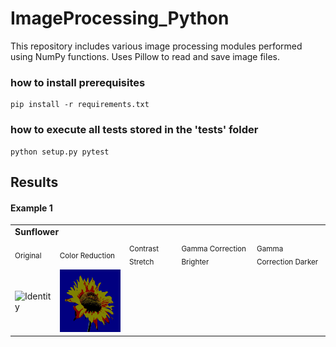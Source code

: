 # ImageProcessing_Python

This repository includes various image processing modules performed using NumPy functions. 
Uses Pillow to read and save image files. 

### how to install prerequisites
```
pip install -r requirements.txt
```
### how to execute all tests stored in the 'tests' folder
```
python setup.py pytest
```

## Results
#### Example 1
<table>

<tr><td colspan="5"><strong>Sunflower</strong></td></tr>
<tr>
<td colspan="1"><sub><a>Original</a></sub></td>
<td colspan="1"><sub><a>Color Reduction</a></sub></td>
<td colspan="1"><sub><a>Contrast Stretch</a></sub></td>
<td colspan="1"><sub><a>Gamma Correction Brighter</a></sub></td>
<td colspan="1"><sub><a>Gamma Correction Darker</a></sub></td>
</tr>
<tr>
<td colspan="1"><img src="https://upload.wikimedia.org/wikipedia/commons/4/41/Sunflower_from_Silesia2.jpg" height="100" width="135" alt="Identity"></td>
<td colspan="1"><img src="https://raw.githubusercontent.com/kstar1996/ImageProcessing_Python/master/tests/result_images/sunflower/Sunflower_from_Silesia2_reduction.jpg" height="100" width="135" alt="Identity"></td>
<td>&nbsp;</td>
<td>&nbsp;</td>
<td>&nbsp;</td>
</tr>
<tr>

</table>

